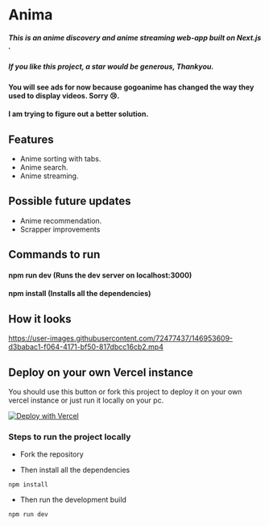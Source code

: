 # Anima

##### This is an anime discovery and anime streaming web-app built on Next.js .

##### If you like this project, a star would be generous, Thankyou.

#### You will see ads for now because gogoanime has changed the way they used to display videos. Sorry 😢.
#### I am trying to figure out a better solution.

## Features

- Anime sorting with tabs.
- Anime search.
- Anime streaming.

## Possible future updates

- Anime recommendation.
- Scrapper improvements

## Commands to run

#### npm run dev (Runs the dev server on localhost:3000)

#### npm install (Installs all the dependencies)

## How it looks

https://user-images.githubusercontent.com/72477437/146953609-d3babac1-f064-4171-bf50-817dbcc16cb2.mp4

## Deploy on your own Vercel instance

You should use this button or fork this project to deploy it on your own vercel instance or just run it locally on your pc.

[![Deploy with Vercel](https://vercel.com/button)](https://vercel.com/new/clone?repository-url=https%3A%2F%2Fgithub.com%2FLargonarco%2FAnima&project-name=anima-clone&repo-name=anima-clone)

### Steps to run the project locally

- Fork the repository

- Then install all the dependencies

```
npm install
```

- Then run the development build

```
npm run dev
```
